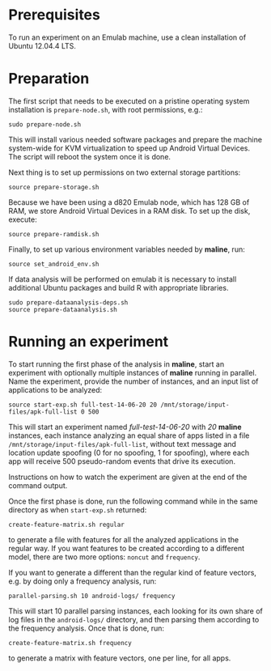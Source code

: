 # Prerequisites

To run an experiment on an Emulab machine, use a clean installation of Ubuntu
12.04.4 LTS.

# Preparation

The first script that needs to be executed on a pristine operating system
installation is `prepare-node.sh`, with root permissions, e.g.:

    sudo prepare-node.sh

This will install various needed software packages and prepare the machine
system-wide for KVM virtualization to speed up Android Virtual Devices. The
script will reboot the system once it is done.

Next thing is to set up permissions on two external storage partitions:

    source prepare-storage.sh

Because we have been using a d820 Emulab node, which has 128 GB of RAM, we
store Android Virtual Devices in a RAM disk. To set up the disk, execute:

    source prepare-ramdisk.sh

Finally, to set up various environment variables needed by **maline**, run:

    source set_android_env.sh

If data analysis will be performed on emulab it is necessary to install
additional Ubuntu packages and build R with appropriate libraries.

    sudo prepare-dataanalysis-deps.sh
    source prepare-dataanalysis.sh

# Running an experiment

To start running the first phase of the analysis in **maline**, start an
experiment with optionally multiple instances of **maline** running in
parallel. Name the experiment, provide the number of instances, and an input
list of applications to be analyzed:

    source start-exp.sh full-test-14-06-20 20 /mnt/storage/input-files/apk-full-list 0 500

This will start an experiment named *full-test-14-06-20* with *20* **maline**
instances, each instance analyzing an equal share of apps listed in a file
`/mnt/storage/input-files/apk-full-list`, without text message and location
update spoofing (0 for no spoofing, 1 for spoofing), where each app will
receive 500 pseudo-random events that drive its execution.

Instructions on how to watch the experiment are given at the end of the
command output.

Once the first phase is done, run the following command while in the same
directory as when `start-exp.sh` returned:

    create-feature-matrix.sh regular

to generate a file with features for all the analyzed applications in the
regular way. If you want features to be created according to a different
model, there are two more options: `noncut` and `frequency`.

If you want to generate a different than the regular kind of feature vectors,
e.g. by doing only a frequency analysis, run:

    parallel-parsing.sh 10 android-logs/ frequency

This will start 10 parallel parsing instances, each looking for its own share
of log files in the `android-logs/` directory, and then parsing them according
to the frequency analysis. Once that is done, run:

    create-feature-matrix.sh frequency

to generate a matrix with feature vectors, one per line, for all apps.
